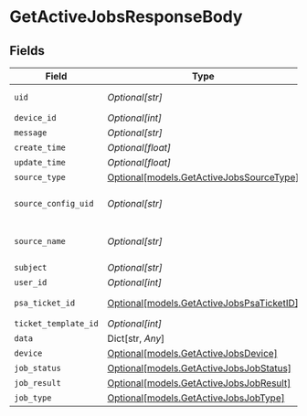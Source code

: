 # GetActiveJobsResponseBody


## Fields

| Field                                                                              | Type                                                                               | Required                                                                           | Description                                                                        |
| ---------------------------------------------------------------------------------- | ---------------------------------------------------------------------------------- | ---------------------------------------------------------------------------------- | ---------------------------------------------------------------------------------- |
| `uid`                                                                              | *Optional[str]*                                                                    | :heavy_minus_sign:                                                                 | Task/Job UID (activity series UID)                                                 |
| `device_id`                                                                        | *Optional[int]*                                                                    | :heavy_minus_sign:                                                                 | Device identifier                                                                  |
| `message`                                                                          | *Optional[str]*                                                                    | :heavy_minus_sign:                                                                 | Job message                                                                        |
| `create_time`                                                                      | *Optional[float]*                                                                  | :heavy_minus_sign:                                                                 | Job start timestamp                                                                |
| `update_time`                                                                      | *Optional[float]*                                                                  | :heavy_minus_sign:                                                                 | Job last updated                                                                   |
| `source_type`                                                                      | [Optional[models.GetActiveJobsSourceType]](../models/getactivejobssourcetype.md)   | :heavy_minus_sign:                                                                 | Job origin                                                                         |
| `source_config_uid`                                                                | *Optional[str]*                                                                    | :heavy_minus_sign:                                                                 | Source configuration/policy element reference                                      |
| `source_name`                                                                      | *Optional[str]*                                                                    | :heavy_minus_sign:                                                                 | Source configuration/policy element name                                           |
| `subject`                                                                          | *Optional[str]*                                                                    | :heavy_minus_sign:                                                                 | Job subject                                                                        |
| `user_id`                                                                          | *Optional[int]*                                                                    | :heavy_minus_sign:                                                                 | User identifier                                                                    |
| `psa_ticket_id`                                                                    | [Optional[models.GetActiveJobsPsaTicketID]](../models/getactivejobspsaticketid.md) | :heavy_minus_sign:                                                                 | Related PSA ticket ID                                                              |
| `ticket_template_id`                                                               | *Optional[int]*                                                                    | :heavy_minus_sign:                                                                 | PSA ticket template                                                                |
| `data`                                                                             | Dict[str, *Any*]                                                                   | :heavy_minus_sign:                                                                 | Job data                                                                           |
| `device`                                                                           | [Optional[models.GetActiveJobsDevice]](../models/getactivejobsdevice.md)           | :heavy_minus_sign:                                                                 | Device information.                                                                |
| `job_status`                                                                       | [Optional[models.GetActiveJobsJobStatus]](../models/getactivejobsjobstatus.md)     | :heavy_minus_sign:                                                                 | Job Status                                                                         |
| `job_result`                                                                       | [Optional[models.GetActiveJobsJobResult]](../models/getactivejobsjobresult.md)     | :heavy_minus_sign:                                                                 | Job result                                                                         |
| `job_type`                                                                         | [Optional[models.GetActiveJobsJobType]](../models/getactivejobsjobtype.md)         | :heavy_minus_sign:                                                                 | Job Type                                                                           |